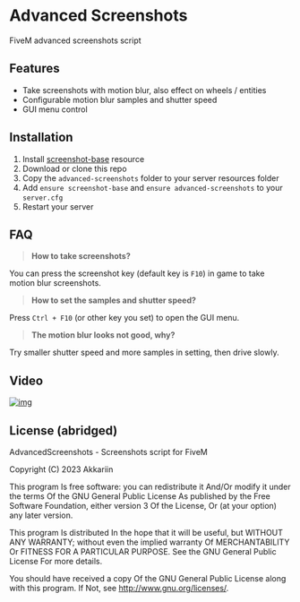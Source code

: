 # Advanced Screenshots
FiveM advanced screenshots script

## Features
- Take screenshots with motion blur, also effect on wheels / entities
- Configurable motion blur samples and shutter speed
- GUI menu control

## Installation
1. Install [screenshot-base](https://github.com/citizenfx/screenshot-basic) resource
2. Download or clone this repo
3. Copy the `advanced-screenshots` folder to your server resources folder
4. Add `ensure screenshot-base` and `ensure advanced-screenshots` to your `server.cfg`
5. Restart your server

## FAQ
> **How to take screenshots?**

You can press the screenshot key (default key is `F10`) in game to take motion blur screenshots.

> **How to set the samples and shutter speed?**

Press `Ctrl + F10` (or other key you set) to open the GUI menu.

> **The motion blur looks not good, why?**

Try smaller shutter speed and more samples in setting, then drive slowly.

## Video
[![img](https://i.imgur.com/IVDW5jm.jpg)](https://youtu.be/7vaUzCaFjTA)

## License (abridged)
AdvancedScreenshots - Screenshots script for FiveM

Copyright (C) 2023 Akkariin

This program Is free software: you can redistribute it And/Or modify it under the terms Of the GNU General Public License As published by the Free Software Foundation, either version 3 Of the License, Or (at your option) any later version.

This program Is distributed In the hope that it will be useful, but WITHOUT ANY WARRANTY; without even the implied warranty Of MERCHANTABILITY Or FITNESS FOR A PARTICULAR PURPOSE. See the GNU General Public License For more details.

You should have received a copy Of the GNU General Public License along with this program. If Not, see http://www.gnu.org/licenses/.
